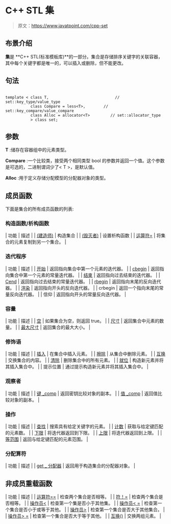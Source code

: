 # C++ STL 集

> 原文：<https://www.javatpoint.com/cpp-set>

## 布景介绍

**集**是 **C++ STL(标准模板库)**的一部分。集合是存储排序关键字的关联容器，其中每个关键字都是唯一的，可以插入或删除，但不能更改。

## 句法

```

template < class T,                             // set::key_type/value_type
           class Compare = less<T>,        // set::key_compare/value_compare
           class Alloc = allocator<T>         // set::allocator_type
           > class set;

```

## 参数

**T** :储存在容器组中的元素类型。

**Compare** :一个比较类，接受两个相同类型 bool 的参数并返回一个值。这个参数是可选的，二进制谓词少了< T >，是默认值。

**Alloc** :用于定义存储分配模型的分配器对象的类型。

## 成员函数

下面是集合的所有成员函数的列表:

### 构造函数/析构函数

| 功能 | 描述 |
| [(建造师)](cpp-set-constructor) | 构造集合 |
| [(毁灭者)](cpp-set-destructor) | 设置析构函数 |
| [运算符=](cpp-set-operator=()-function) | 将集合的元素复制到另一个集合。 |

### 迭代程序

| 功能 | 描述 |
| [开始](cpp-set-begin-function) | 返回指向集合中第一个元素的迭代器。 |
| [cbegin](cpp-set-cbegin-function) | 返回指向集合中第一个元素的常量迭代器。 |
| [结束](cpp-set-end-function) | 返回指向过去结束的迭代器。 |
| [Cend](cpp-set-cend-function) | 返回指向过去结束的常量迭代器。 |
| [rbegin](cpp-set-rbegin-function) | 返回指向末尾的反向迭代器。 |
| [渲染](cpp-set-rend-function) | 返回指向开头的反向迭代器。 |
| crbegin | 返回一个指向末尾的常量反向迭代器。 |
| 信仰 | 返回指向开头的常量反向迭代器。 |

### 容量

| 功能 | 描述 |
| [空](cpp-set-empty-function) | 如果集合为空，则返回 true。 |
| [尺寸](cpp-set-size-function) | 返回集合中元素的数量。 |
| [最大尺寸](cpp-set-max_size-function) | 返回集合的最大大小。 |

### 修饰语

| 功能 | 描述 |
| [插入](cpp-set-insert-function) | 在集合中插入元素。 |
| [擦除](cpp-set-erase-function) | 从集合中删除元素。 |
| [互换](cpp-set-swap-function) | 交换集合的内容。 |
| [清除](cpp-set-clear-function) | 删除集合中的所有元素。 |
| [就位](cpp-set-emplace-function) | 构造新元素并将其插入集合中。 |
| 提示位置 | 通过提示构造新元素并将其插入集合中。 |

### 观察者

| 功能 | 描述 |
| [键 _comp](cpp-set-key_comp-function) | 返回密钥比较对象的副本。 |
| [值 _comp](cpp-set-value_comp-function) | 返回值比较对象的副本。 |

### 操作

| 功能 | 描述 |
| [查找](cpp-set-find-function) | 搜索具有给定关键字的元素。 |
| [计数](cpp-set-count-function) | 获取与给定键匹配的元素数。 |
| [下限](cpp-set-lower_bound-function) | 将迭代器返回到下限。 |
| [上限](cpp-set-upper_bound-function) | 将迭代器返回到上限。 |
| [等范围](cpp-set-equal_range-function) | 返回与给定键匹配的元素范围。 |

### 分配算符

| 功能 | 描述 |
| [get _ 分配器](cpp-set-get_allocator-function) | 返回用于构造集合的分配器对象。 |

## 非成员重载函数

| 功能 | 描述 |
| [运算符==](cpp-set-non-member-operator==) | 检查两个集合是否相等。 |
| [符！=](cpp-set-non-member-operator!=) | 检查两个集合是否相等。 |
| [操作员<](cpp-set-non-member-operator-less-than) | 检查第一个集是否小于其他集。 |
| [操作员< =](cpp-set-non-member-operator-less-than=) | 检查第一个集合是否小于或等于其他。 |
| [操作员>](cpp-set-non-member-operator-greater-than) | 检查第一个集合是否大于其他集合。 |
| [操作员> =](cpp-set-non-member-operator-greater-than=) | 检查第一个集合是否大于等于其他。 |
| [互换()](cpp-set-non-member-swap-function) | 交换两组元素。 |